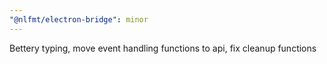 ```yaml
---
"@nlfmt/electron-bridge": minor
---
```


Bettery typing, move event handling functions to api, fix cleanup functions
